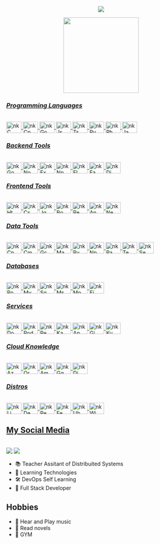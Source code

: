 <p align="center">
<img src="https://readme-typing-svg.herokuapp.com?color=464FE5&size=30&center=true&vCenter=true&width=900&height=80&lines=Hello+👋,+My+name+is+Joaquin+Fernandez;+Ingeniero+Civil+en+Informatica+y+Telecomunicaciones">
</p>



<div align="center">
  <a href="https://github.com/Joacker">
    <img height="200em" src="https://github-readme-stats.vercel.app/api?username=joacker&show_icons=true&theme=nord&include_all_commits=true&count_private=true"/>
</div>
    
### *Programming Languages*    
<div style="display: inline_block"><br>
  <img align="center" alt="nkC" height="30" width="40" src="https://cdn.jsdelivr.net/gh/devicons/devicon/icons/c/c-plain.svg">
  <img align="center" alt="nkCp" height="30" width="40" src="https://cdn.jsdelivr.net/gh/devicons/devicon/icons/cplusplus/cplusplus-plain.svg">
  <img align="center" alt="nkGo" height="30" width="40" src="https://cdn.jsdelivr.net/gh/devicons/devicon/icons/go/go-original.svg">
  <img align="center" alt="nkJs" height="30" width="40" src="https://cdn.jsdelivr.net/gh/devicons/devicon/icons/javascript/javascript-plain.svg">
  <img align="center" alt="nkTs" height="30" width="40" src="https://cdn.jsdelivr.net/gh/devicons/devicon/icons/typescript/typescript-plain.svg">
  <img align="center" alt="nkPy" height="30" width="40" src="https://cdn.jsdelivr.net/gh/devicons/devicon/icons/python/python-plain.svg">
  <img align="center" alt="nkPh" height="30" width="40" src="https://cdn.jsdelivr.net/gh/devicons/devicon/icons/php/php-plain.svg">
  <img align="center" alt="nkJa" height="30" width="40" src="https://cdn.jsdelivr.net/gh/devicons/devicon/icons/java/java-plain.svg">
</div>

### *Backend Tools*
<div style="display: inline_block"><br>
  <img align="center" alt="nkGo" height="30" width="40" src="https://cdn.jsdelivr.net/gh/devicons/devicon/icons/go/go-original.svg">
  <img align="center" alt="nkNo" height="30" width="40" src="https://cdn.jsdelivr.net/gh/devicons/devicon/icons/nodejs/nodejs-plain.svg">
  <img align="center" alt="nkEx" height="30" width="40" src="https://cdn.jsdelivr.net/gh/devicons/devicon/icons/express/express-original.svg">
  <img align="center" alt="nkNp" height="30" width="40" src="https://cdn.jsdelivr.net/gh/devicons/devicon/icons/npm/npm-original-wordmark.svg">
  <img align="center" alt="nkFl" height="30" width="40" src="https://cdn.jsdelivr.net/gh/devicons/devicon/icons/flask/flask-original.svg">
  <img align="center" alt="nkFa" height="30" width="40" src="https://cdn.jsdelivr.net/gh/devicons/devicon/icons/fastapi/fastapi-plain.svg">
  <img align="center" alt="nkDj" height="30" width="40" src="https://cdn.jsdelivr.net/gh/devicons/devicon/icons/django/django-plain.svg">
</div>

### *Frontend Tools*  
<div style="display: inline_block"><br>
  <img align="center" alt="nkHt" height="30" width="40" src="https://cdn.jsdelivr.net/gh/devicons/devicon/icons/html5/html5-plain.svg">
  <img align="center" alt="nkCs" height="30" width="40" src="https://cdn.jsdelivr.net/gh/devicons/devicon/icons/css3/css3-plain.svg">
  <img align="center" alt="nkJq" height="30" width="40" src="https://cdn.jsdelivr.net/gh/devicons/devicon/icons/jquery/jquery-plain.svg">
  <img align="center" alt="nkBo" height="30" width="40" src="https://cdn.jsdelivr.net/gh/devicons/devicon/icons/bootstrap/bootstrap-plain.svg">
  <img align="center" alt="nkRe" height="30" width="40" src="https://cdn.jsdelivr.net/gh/devicons/devicon/icons/react/react-original.svg">
  <img align="center" alt="nkAn" height="30" width="40" src="https://cdn.jsdelivr.net/gh/devicons/devicon/icons/angularjs/angularjs-plain.svg">
  <img align="center" alt="nkNe" height="30" width="40" src="https://cdn.jsdelivr.net/gh/devicons/devicon/icons/nextjs/nextjs-original.svg">
</div>

  ### *Data Tools*
<div style="display: inline_block"><br>
  <img align="center" alt="nkCp" height="30" width="40" src="https://cdn.jsdelivr.net/gh/devicons/devicon/icons/cplusplus/cplusplus-plain.svg">
  <img align="center" alt="nkCm" height="30" width="40" src="https://cdn.jsdelivr.net/gh/devicons/devicon/icons/cmake/cmake-original.svg">
  <img align="center" alt="nkGc" height="30" width="40" src="https://cdn.jsdelivr.net/gh/devicons/devicon/icons/gcc/gcc-original.svg">
  <img align="center" alt="nkMa" height="30" width="40" src="https://cdn.jsdelivr.net/gh/devicons/devicon/icons/matlab/matlab-original.svg">
  <img align="center" alt="nkPy" height="30" width="40" src="https://cdn.jsdelivr.net/gh/devicons/devicon/icons/python/python-plain.svg">
  <img align="center" alt="nkNp" height="30" width="40" src="https://cdn.jsdelivr.net/gh/devicons/devicon/icons/numpy/numpy-original.svg">
  <img align="center" alt="nkPa" height="30" width="40" src="https://cdn.jsdelivr.net/gh/devicons/devicon/icons/pandas/pandas-original.svg">
  <img align="center" alt="nkTe" height="30" width="40" src="https://cdn.jsdelivr.net/gh/devicons/devicon/icons/tensorflow/tensorflow-original.svg">
  <img align="center" alt="nkSe" height="30" width="40" src="https://cdn.jsdelivr.net/gh/devicons/devicon/icons/selenium/selenium-original.svg">
</div>

  
  ### *Databases*
  <div style="display: inline_block"><br>
    <img align="center" alt="nkPo" height="30" width="40" src="https://cdn.jsdelivr.net/gh/devicons/devicon/icons/postgresql/postgresql-plain.svg">
    <img align="center" alt="nkMy" height="30" width="40" src="https://cdn.jsdelivr.net/gh/devicons/devicon/icons/mysql/mysql-plain.svg">
    <img align="center" alt="nkSq" height="30" width="40" src="https://cdn.jsdelivr.net/gh/devicons/devicon/icons/sqlite/sqlite-plain.svg">
    <img align="center" alt="nkMs" height="30" width="40" src="https://cdn.jsdelivr.net/gh/devicons/devicon/icons/microsoftsqlserver/microsoftsqlserver-plain.svg">
    <img align="center" alt="nkMo" height="30" width="40" src="https://cdn.jsdelivr.net/gh/devicons/devicon/icons/mongodb/mongodb-plain.svg">
    <img align="center" alt="nkFi" height="30" width="40" src="https://cdn.jsdelivr.net/gh/devicons/devicon/icons/firebase/firebase-plain.svg">
  </div>
  
  ### *Services*
  <div style="display: inline_block"><br>
    <img align="center" alt="nkDo" height="30" width="40" src="https://cdn.jsdelivr.net/gh/devicons/devicon/icons/docker/docker-plain.svg">
    <img align="center" alt="nkPod" height="30" width="40" src="https://cdn.jsdelivr.net/gh/devicons/devicon/icons/podman/podman-plain.svg">
    <img align="center" alt="nkRe" height="30" width="40" src="https://cdn.jsdelivr.net/gh/devicons/devicon/icons/redis/redis-plain.svg">
    <img align="center" alt="nkKa" height="30" width="40" src="https://cdn.jsdelivr.net/gh/devicons/devicon/icons/apachekafka/apachekafka-original.svg">
    <img align="center" alt="nkAp" height="30" width="40" src="https://cdn.jsdelivr.net/gh/devicons/devicon/icons/apache/apache-plain.svg">
    <img align="center" alt="nkGi" height="30" width="40" src="https://cdn.jsdelivr.net/gh/devicons/devicon/icons/nginx/nginx-original.svg">
    <img align="center" alt="nkKu" height="30" width="40" src="https://cdn.jsdelivr.net/gh/devicons/devicon/icons/kubernetes/kubernetes-plain.svg">
  </div>

### *Cloud Knowledge*
  <div style="display: inline_block"><br>
    <img align="center" alt="nkAz" height="30" width="40" src="https://cdn.jsdelivr.net/gh/devicons/devicon/icons/azure/azure-plain.svg">
    <img align="center" alt="nkOr" height="30" width="40" src="https://cdn.jsdelivr.net/gh/devicons/devicon/icons/oracle/oracle-original.svg">
    <img align="center" alt="nkAm" height="30" width="40" src="https://cdn.jsdelivr.net/gh/devicons/devicon/icons/amazonwebservices/amazonwebservices-original.svg">
    <img align="center" alt="nkGg" height="30" width="40" src="https://cdn.jsdelivr.net/gh/devicons/devicon/icons/googlecloud/googlecloud-plain.svg">
    <img align="center" alt="nkDi" height="30" width="40" src="https://cdn.jsdelivr.net/gh/devicons/devicon/icons/digitalocean/digitalocean-original.svg">
  </div>

### *Distros*
<div style="display: inline_block"><br>
  <img align="center" alt="nkLi" height="30" width="40" src="https://cdn.jsdelivr.net/gh/devicons/devicon/icons/linux/linux-plain.svg">
  <img align="center" alt="nkDe" height="30" width="40" src="https://cdn.jsdelivr.net/gh/devicons/devicon/icons/debian/debian-original.svg">
  <img align="center" alt="nkRe" height="30" width="40" src="https://cdn.jsdelivr.net/gh/devicons/devicon/icons/redhat/redhat-plain.svg">
  <img align="center" alt="nkFe" height="30" width="40" src="https://cdn.jsdelivr.net/gh/devicons/devicon/icons/fedora/fedora-plain.svg">
  <img align="center" alt="nkUb" height="30" width="40" src="https://cdn.jsdelivr.net/gh/devicons/devicon/icons/ubuntu/ubuntu-plain.svg">
  <img align="center" alt="nkWi" height="30" width="40" src="https://cdn.jsdelivr.net/gh/devicons/devicon/icons/windows8/windows8-original.svg">
</div>
  
  ## My Social Media
 
<div style="display: inline_block"><br>
  <a href="https://www.instagram.com/__joakofv__/" target="_blank"><img src="https://img.shields.io/badge/-Instagram-%23E4405F?style=for-the-badge&logo=instagram&logoColor=white" target="_blank"></a>
  <a href="https://www.linkedin.com/in/joaquín-alfonso-fernández-vizcarra-098940234/" target="_blank"><img src="https://img.shields.io/badge/-LinkedIn-%230077B5?style=for-the-badge&logo=linkedin&logoColor=white" target="_blank"></a> 
 
</div>


- 📚 Teacher Assitant of Distribuited Systems
- 🔭 Learning Technologies
- 🛠️ DevOps Self Learning
- 💼 Full Stack Developer


## Hobbies
- 🎸 Hear and Play music
- 📖 Read novels
- 💪 GYM
